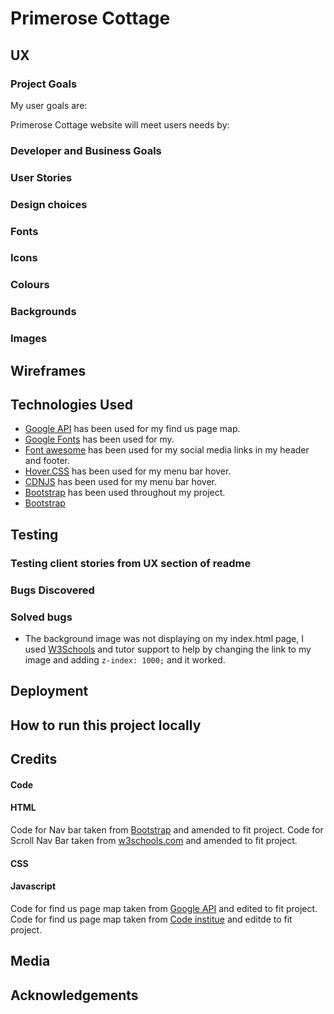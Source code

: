 # Primerose Cottage

## UX

### Project Goals

My user goals are:


Primerose Cottage website will meet users needs by:


### Developer and Business Goals


### User Stories 

### Design choices 


### Fonts


### Icons


### Colours

### Backgrounds 


### Images 


## Wireframes 


## Technologies Used 

* [Google API](https://developers.google.com/maps/documentation/javascript/examples/marker-clustering#maps_marker_clustering-javascript) has been used for my find us page map.
* [Google Fonts](https://https://fonts.google.com/) has been used for my.
* [Font awesome](https://fontawesome.com/) has been used for my social media links in my header and footer.
* [Hover.CSS](https://ianlunn.github.io/Hover/) has been used for my menu bar hover.
* [CDNJS](https://cdnjs.com/libraries?q=hover) has been used for my menu bar hover.
* [Bootstrap](https://getbootstrap.com/docs/5.0/layout/grid/) has been used throughout my project.
* [Bootstrap](https://getbootstrap.com/docs/4.2/getting-started/introduction/#js)

## Testing

### Testing client stories from UX section of readme

### Bugs Discovered 



### Solved bugs
* The background image was not displaying on my index.html page, I used [W3Schools](https://www.w3schools.com/cssref/pr_pos_z-index.asp) and tutor support to help by changing the link to my image and adding `z-index: 1000;` and it worked. 

## Deployment


## How to run this project locally


## Credits

#### Code


#### HTML
Code for Nav bar taken from [Bootstrap](https://getbootstrap.com/docs/4.1/components/navbar/) and amended to fit project.
Code for Scroll Nav Bar taken from [w3schools.com](https://www.w3schools.com/howto/howto_js_navbar_sticky.asp) and amended to fit project.

#### CSS


#### Javascript
Code for find us page map taken from [Google API](https://developers.google.com/maps/documentation/javascript/examples/marker-clustering#maps_marker_clustering-javascript) and edited to fit project.
Code for find us page map taken from [Code institue](https://github.com/Code-Institute-Solutions/InteractiveFrontendDevelopment-Resume/tree/master/01-GoogleMaps/04-rendering_the_map) and editde to fit project.

## Media


## Acknowledgements